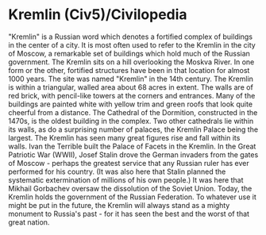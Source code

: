 # Kremlin (Civ5)/Civilopedia

"Kremlin" is a Russian word which denotes a fortified complex of buildings in the center of a city. It is most often used to refer to the Kremlin in the city of Moscow, a remarkable set of buildings which hold much of the Russian government. The Kremlin sits on a hill overlooking the Moskva River. In one form or the other, fortified structures have been in that location for almost 1000 years. The site was named "Kremlin" in the 14th century.
The Kremlin is within a triangular, walled area about 68 acres in extent. The walls are of red brick, with pencil-like towers at the corners and entrances. Many of the buildings are painted white with yellow trim and green roofs that look quite cheerful from a distance. The Cathedral of the Dormition, constructed in the 1470s, is the oldest building in the complex. Two other cathedrals lie within its walls, as do a surprising number of palaces, the Kremlin Palace being the largest.
The Kremlin has seen many great figures rise and fall within its walls. Ivan the Terrible built the Palace of Facets in the Kremlin. In the Great Patriotic War (WWII), Josef Stalin drove the German invaders from the gates of Moscow - perhaps the greatest service that any Russian ruler has ever performed for his country. (It was also here that Stalin planned the systematic extermination of millions of his own people.) It was here that Mikhail Gorbachev oversaw the dissolution of the Soviet Union. Today, the Kremlin holds the government of the Russian Federation.
To whatever use it might be put in the future, the Kremlin will always stand as a mighty monument to Russia's past - for it has seen the best and the worst of that great nation.